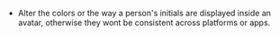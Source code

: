 - Alter the colors or the way a person's initials are displayed inside an avatar, otherwise they wont be consistent across platforms or apps.
